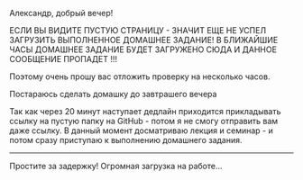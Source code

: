 Александр, добрый вечер!

ЕСЛИ ВЫ ВИДИТЕ ПУСТУЮ СТРАНИЦУ - ЗНАЧИТ ЕЩЕ НЕ УСПЕЛ ЗАГРУЗИТЬ ВЫПОЛНЕННОЕ ДОМАШНЕЕ ЗАДАНИЕ!
В БЛИЖАЙШИЕ ЧАСЫ ДОМАШНЕЕ ЗАДАНИЕ БУДЕТ ЗАГРУЖЕНО СЮДА И ДАННОЕ СООБЩЕНИЕ ПРОПАДЕТ !!!

Поэтому очень прошу вас отложить проверку на несколько часов.

Постараюсь сделать домашку до завтрашего вечера

Так как через 20 минут наступает дедлайн приходится прикладывать ссылку на пустую папку на GitHub - потом я не смогу отправить вам даже ссылку.
В данный момент досматриваю лекция и семинар - и потом сразу приступаю к выполнению домашнего задания.

-------------------------------
Простите за задержку! Огромная загрузка на работе...